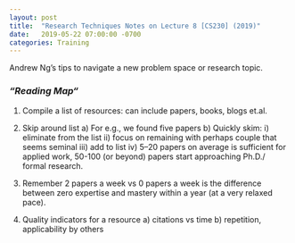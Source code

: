 ```yaml
---
layout: post
title:  "Research Techniques Notes on Lecture 8 [CS230] (2019)"
date:   2019-05-22 07:00:00 -0700
categories: Training
---
```


Andrew Ng’s tips to navigate a new problem space or research topic.

### _“Reading Map“_

1. Compile a list of resources: can include papers, books, blogs et.al.
2. Skip around list
   a) For e.g., we found five papers
   b) Quickly skim:
    i) eliminate from the list
    ii) focus on remaining with perhaps couple that seems seminal
    iii) add to list
    iv) 5–20 papers on average is sufficient for applied work, 50-100 (or beyond) papers start approaching Ph.D./ formal research.
3. Remember 2 papers a week vs 0 papers a week is the difference between zero expertise and mastery within a year (at a very relaxed pace).

4. Quality indicators for a resource
    a) citations vs time
    b) repetition, applicability by others
